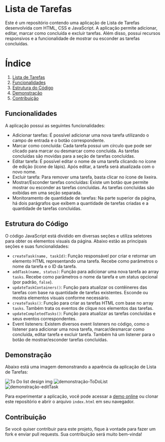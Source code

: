 # Lista de Tarefas

Este é um repositório contendo uma aplicação de Lista de Tarefas desenvolvida com HTML, CSS e JavaScript. A aplicação permite adicionar, editar, marcar como concluída e excluir tarefas. Além disso, possui recursos responsivos e a funcionalidade de mostrar ou esconder as tarefas concluídas.

# Índice
1. [Lista de Tarefas](#lista-de-tarefas)
2. [Funcionalidades](#funcionalidades)
3. [Estrutura do Código](#estrutura-do-código)
4. [Demonstração](#demonstração)
5. [Contribuição](#contribuição)

## Funcionalidades

A aplicação possui as seguintes funcionalidades:

- Adicionar tarefas: É possível adicionar uma nova tarefa utilizando o campo de entrada e o botão correspondente.
- Marcar como concluída: Cada tarefa possui um círculo que pode ser clicado para marcar ou desmarcar como concluída. As tarefas concluídas são movidas para a seção de tarefas concluídas.
- Editar tarefa: É possível editar o nome de uma tarefa clicando no ícone de edição (ícone de lápis). Após editar, a tarefa será atualizada com o novo nome.
- Excluir tarefa: Para remover uma tarefa, basta clicar no ícone de lixeira.
- Mostrar/Esconder tarefas concluídas: Existe um botão que permite mostrar ou esconder as tarefas concluídas. As tarefas concluídas são exibidas em uma seção separada.
- Monitoramento de quantidade de tarefas: Na parte superior da página, há dois parágrafos que exibem a quantidade de tarefas criadas e a quantidade de tarefas concluídas.

## Estrutura do Código

O código JavaScript está dividido em diversas seções e utiliza seletores para obter os elementos visuais da página. Abaixo estão as principais seções e suas funcionalidades:

- `createTask(name, taskId)`: Função responsável por criar e retornar um elemento HTML representando uma tarefa. Recebe como parâmetros o nome da tarefa e o ID da tarefa.
- `addTask(name, status)`: Função para adicionar uma nova tarefa ao array `tasks`. Recebe como parâmetros o nome da tarefa e um status opcional (por padrão, `false`).
- `updateTaskContainers()`: Função para atualizar os contêineres das tarefas com base na quantidade de tarefas existentes. Esconde ou mostra elementos visuais conforme necessário.
- `createTasks()`: Função para criar as tarefas HTML com base no array `tasks`. Também trata os eventos de clique nos elementos das tarefas.
- `updateCompletedTasks()`: Função para atualizar as tarefas concluídas e seus eventos correspondentes.
- Event listeners: Existem diversos event listeners no código, como o listener para adicionar uma nova tarefa, marcar/desmarcar como concluída, editar tarefa e excluir tarefa. Também há um listener para o botão de mostrar/esconder tarefas concluídas.

## Demonstração

Abaixo está uma imagem demonstrando a aparência da aplicação de Lista de Tarefas:

![To Do list design img](https://github.com/leonardomartindev/ToDo/assets/100030317/4be7364b-49b7-4a79-bc00-50dfaed33044)
![demonstração-ToDoList](https://github.com/leonardomartindev/ToDo/assets/100030317/eafef688-bbab-493e-af59-7c666c9106c2)
![demonstração-editTask](https://github.com/leonardomartindev/ToDo/assets/100030317/7567f3a4-c43d-4d53-a0bf-7e4406aa3063)


Para experimentar a aplicação, você pode acessar a [demo online](https://leonardomartindev.github.io/ToDo/) ou clonar este repositório e abrir o arquivo `index.html` em seu navegador.

## Contribuição

Se você quiser contribuir para este projeto, fique à vontade para fazer um fork e enviar pull requests. Sua contribuição será muito bem-vinda!

